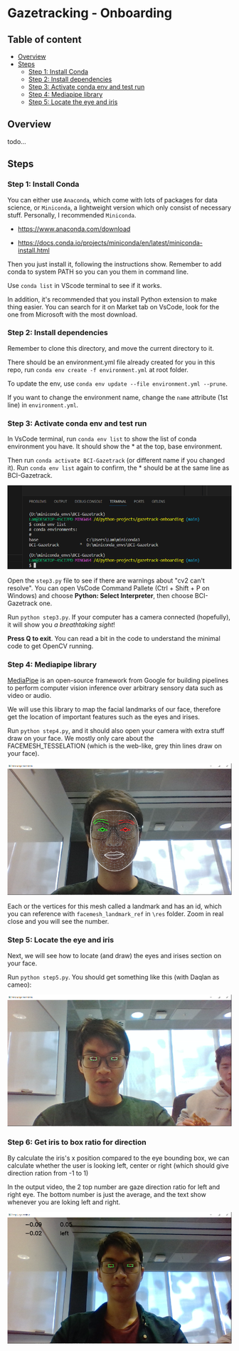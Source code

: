 # Gazetracking - Onboarding

## Table of content

- [Overview](#overview)
- [Steps](#steps)
  - [Step 1: Install Conda](#step-1-install-conda)
  - [Step 2: Install dependencies](#step-2-install-dependencies)
  - [Step 3: Activate conda env and test run](#step-3-activate-conda-env-and-test-run)
  - [Step 4: Mediapipe library](#step-4-mediapipe-library)
  - [Step 5: Locate the eye and iris](#step-5-locate-the-eye-and-iris)

## Overview

todo...

## Steps

### Step 1: Install Conda

You can either use `Anaconda`, which come with lots of packages for data science, or `Miniconda`, a lightweight version which only consist of necessary stuff. Personally, I recommended `Miniconda`.

- <https://www.anaconda.com/download>

- <https://docs.conda.io/projects/miniconda/en/latest/miniconda-install.html>

Then you just install it, following the instructions show. Remember to add conda to system PATH so you can you them in command line.

Use `conda list` in VScode terminal to see if it works.

In addition, it's recommended that you install Python extension to make thing easier. You can search for it on Market tab on VsCode, look for the one from Microsoft with the most download.

### Step 2: Install dependencies

Remember to clone this directory, and move the current directory to it.

There should be an environment.yml file already created for you in this repo, run `conda env create -f environment.yml` at root folder.

To update the env, use `conda env update --file environment.yml --prune`.

If you want to change the environment name, change the `name` attribute (1st line) in `environment.yml`.

### Step 3: Activate conda env and test run

In VsCode terminal, run `conda env list` to show the list of conda environment you have. It should show the \* at the top, base environment.

Then run `conda activate BCI-Gazetrack` (or different name if you changed it). Run `conda env list` again to confirm, the \* should be at the same line as BCI-Gazetrack.

![Step 3 example img](example/step3.png "Step 3")

Open the `step3.py` file to see if there are warnings about "cv2 can't resolve". You can open VsCode Command Pallete (Ctrl + Shift + P on Windows) and choose **Python: Select Interpreter**, then choose BCI-Gazetrack one.

Run `python step3.py`. If your computer has a camera connected (hopefully), it will show you _a breathtaking sight_!

**Press Q to exit**. You can read a bit in the code to understand the minimal code to get OpenCV running.

### Step 4: Mediapipe library

[MediaPipe](https://github.com/google/mediapipe) is an open-source framework from Google for building pipelines to perform computer vision inference over arbitrary sensory data such as video or audio.

We will use this library to map the facial landmarks of our face, therefore get the location of important features such as the eyes and irises.

Run `python step4.py`, and it should also open your camera with extra stuff draw on your face. We mostly only care about the FACEMESH_TESSELATION (which is the web-like, grey thin lines draw on your face).

![Step 4 example img](example/step4.png "Step 4")

Each or the vertices for this mesh called a landmark and has an id, which you can reference with `facemesh_landmark_ref` in `\res` folder. Zoom in real close and you will see the number.

### Step 5: Locate the eye and iris

Next, we will see how to locate (and draw) the eyes and irises section on your face.

Run `python step5.py`. You should get something like this (with Daqlan as cameo):

![Step 5 example img](example/step5.png "Step 5")


### Step 6: Get iris to box ratio for direction

By calculate the iris's x position compared to the eye bounding box, we can calculate whether the user is looking left, center or right (which should give direction ration from -1 to 1)

In the output video, the 2 top number are gaze direction ratio for left and right eye. The bottom number is just the average, and the text show whenever you are loking left and right.

![Step 6 example img](example/step6.png "Step 6")
